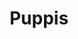 ---
title: "Puppis"
hashtag: puppis
borders:
  - Canis Major
  - Carina
  - Columba
  - Hydra
  - Monoceros
  - Pictor
  - Pyxis
  - Vela
tags:
  - Constellation
---